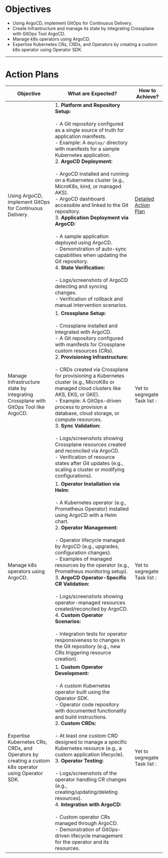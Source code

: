 
# Objectives

- Using ArgoCD, implement GitOps for Continuous Delivery.
- Create Infrastructure and manage its state by integrating Crossplane with GitOps Tool  ArgoCD.
- Manage k8s operators using ArgoCD.
- Expertise Kubernetes CRs, CRDs, and Operators by creating a custom k8s operator using Operator SDK.

---
# Action Plans

| Objective                                                                                           | What are Expected?                                                                                                                                                                                                                                                                                                                                                                                                                                                                                                                                                                                                                                                                                                                                                                                                                 | How to Achieve?                                          |
| --------------------------------------------------------------------------------------------------- | ---------------------------------------------------------------------------------------------------------------------------------------------------------------------------------------------------------------------------------------------------------------------------------------------------------------------------------------------------------------------------------------------------------------------------------------------------------------------------------------------------------------------------------------------------------------------------------------------------------------------------------------------------------------------------------------------------------------------------------------------------------------------------------------------------------------------------------- | -------------------------------------------------------- |
| Using ArgoCD, implement GitOps for Continuous Delivery.                                             | 1. **Platform and Repository Setup:**<br>    <br>    - A Git repository configured as a single source of truth for application manifests.<br>    - Example: A `deploy/` directory with manifests for a sample Kubernetes application.<br>2. **ArgoCD Deployment:**<br>    <br>    - ArgoCD installed and running on a Kubernetes cluster (e.g., MicroK8s, kind, or managed AKS).<br>    - ArgoCD dashboard accessible and linked to the Git repository.<br>3. **Application Deployment via ArgoCD:**<br>    <br>    - A sample application deployed using ArgoCD.<br>    - Demonstration of auto-sync capabilities when updating the Git repository.<br>4. **State Verification:**<br>    <br>    - Logs/screenshots of ArgoCD detecting and syncing changes.<br>    - Verification of rollback and manual intervention scenarios. | [Detailed Action Plan](Detailed-Action-Items-tabular.md) |
| Manage Infrastructure state by integrating Crossplane with GitOps Tool like ArgoCD.                 | 1. **Crossplane Setup:**<br>    <br>    - Crossplane installed and integrated with ArgoCD.<br>    - A Git repository configured with manifests for Crossplane custom resources (CRs).<br>2. **Provisioning Infrastructure:**<br>    <br>    - CRDs created via Crossplane for provisioning a Kubernetes cluster (e.g., MicroK8s or managed cloud clusters like AKS, EKS, or GKE).<br>    - Example: A GitOps-driven process to provision a database, cloud storage, or compute resources.<br>3. **Sync Validation:**<br>    <br>    - Logs/screenshots showing Crossplane resources created and reconciled via ArgoCD.<br>    - Verification of resource states after Git updates (e.g., scaling a cluster or modifying configurations).                                                                                           | Yet to segregate Task list :                             |
| Manage k8s operators using ArgoCD.                                                                  | 1. **Operator Installation via Helm:**<br>    <br>    - A Kubernetes operator (e.g., Prometheus Operator) installed using ArgoCD with a Helm chart.<br>2. **Operator Management:**<br>    <br>    - Operator lifecycle managed by ArgoCD (e.g., upgrades, configuration changes).<br>    - Examples of managed resources by the operator (e.g., Prometheus monitoring setup).<br>3. **ArgoCD Operator-Specific CR Validation:**<br>    <br>    - Logs/screenshots showing operator-managed resources created/reconciled by ArgoCD.<br>4. **Custom Operator Scenarios:**<br>    <br>    - Integration tests for operator responsiveness to changes in the Git repository (e.g., new CRs triggering resource creation).                                                                                                              | Yet to segregate Task list :                             |
| Expertise Kubernetes CRs, CRDs, and Operators by creating a custom k8s operator using Operator SDK. | 1. **Custom Operator Development:**<br>    <br>    - A custom Kubernetes operator built using the Operator SDK.<br>    - Operator code repository with documented functionality and build instructions.<br>2. **Custom CRDs:**<br>    <br>    - At least one custom CRD designed to manage a specific Kubernetes resource (e.g., a custom application lifecycle).<br>3. **Operator Testing:**<br>    <br>    - Logs/screenshots of the operator handling CR changes (e.g., creating/updating/deleting resources).<br>4. **Integration with ArgoCD:**<br>    <br>    - Custom operator CRs managed through ArgoCD.<br>    - Demonstration of GitOps-driven lifecycle management for the operator and its resources.                                                                                                                 | Yet to segregate Task list :                             |


